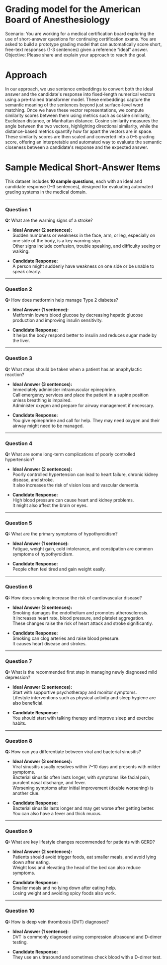 # Grading model for the American Board of Anesthesiology

Scenario: You are working for a medical certification board exploring the use of short-answer questions for continuing certification exams. You are asked to build a prototype grading model that can automatically score short, free-text responses (1-3 sentences) given a reference “ideal” answer.
Objective: Please share and explain your approach to reach the goal.

# Approach
In our approach, we use sentence embeddings to convert both the ideal answer and the candidate's response into fixed-length numerical vectors using a pre-trained transformer model. These embeddings capture the semantic meaning of the sentences beyond just surface-level word matching. Once we have these vector representations, we compute similarity scores between them using metrics such as cosine similarity, Euclidean distance, or Manhattan distance. Cosine similarity measures the angle between the two vectors, highlighting directional similarity, while the distance-based metrics quantify how far apart the vectors are in space. These similarity scores are then scaled and converted into a 0–5 grading score, offering an interpretable and automated way to evaluate the semantic closeness between a candidate's response and the expected answer.

# Sample Medical Short-Answer Items

This dataset includes **10 sample questions**, each with an ideal and candidate response (1–3 sentences), designed for evaluating automated grading systems in the medical domain.

---

### Question 1
**Q:** What are the warning signs of a stroke?

- **Ideal Answer (2 sentences):**  
  Sudden numbness or weakness in the face, arm, or leg, especially on one side of the body, is a key warning sign.  
  Other signs include confusion, trouble speaking, and difficulty seeing or walking.

- **Candidate Response:**  
  A person might suddenly have weakness on one side or be unable to speak clearly.

---

### Question 2
**Q:** How does metformin help manage Type 2 diabetes?

- **Ideal Answer (1 sentence):**  
  Metformin lowers blood glucose by decreasing hepatic glucose production and improving insulin sensitivity.

- **Candidate Response:**  
  It helps the body respond better to insulin and reduces sugar made by the liver.

---

### Question 3
**Q:** What steps should be taken when a patient has an anaphylactic reaction?

- **Ideal Answer (3 sentences):**  
  Immediately administer intramuscular epinephrine.  
  Call emergency services and place the patient in a supine position unless breathing is impaired.  
  Administer oxygen and prepare for airway management if necessary.

- **Candidate Response:**  
  You give epinephrine and call for help. They may need oxygen and their airway might need to be managed.

---

### Question 4
**Q:** What are some long-term complications of poorly controlled hypertension?

- **Ideal Answer (2 sentences):**  
  Poorly controlled hypertension can lead to heart failure, chronic kidney disease, and stroke.  
  It also increases the risk of vision loss and vascular dementia.

- **Candidate Response:**  
  High blood pressure can cause heart and kidney problems.  
  It might also affect the brain or eyes.

---

### Question 5
**Q:** What are the primary symptoms of hypothyroidism?

- **Ideal Answer (1 sentence):**  
  Fatigue, weight gain, cold intolerance, and constipation are common symptoms of hypothyroidism.

- **Candidate Response:**  
  People often feel tired and gain weight easily.

---

### Question 6
**Q:** How does smoking increase the risk of cardiovascular disease?

- **Ideal Answer (3 sentences):**  
  Smoking damages the endothelium and promotes atherosclerosis.  
  It increases heart rate, blood pressure, and platelet aggregation.  
  These changes raise the risk of heart attack and stroke significantly.

- **Candidate Response:**  
  Smoking can clog arteries and raise blood pressure.  
  It causes heart disease and strokes.

---

### Question 7
**Q:** What is the recommended first step in managing newly diagnosed mild depression?

- **Ideal Answer (2 sentences):**  
  Start with supportive psychotherapy and monitor symptoms.  
  Lifestyle interventions such as physical activity and sleep hygiene are also beneficial.

- **Candidate Response:**  
  You should start with talking therapy and improve sleep and exercise habits.

---

### Question 8
**Q:** How can you differentiate between viral and bacterial sinusitis?

- **Ideal Answer (3 sentences):**  
  Viral sinusitis usually resolves within 7–10 days and presents with milder symptoms.  
  Bacterial sinusitis often lasts longer, with symptoms like facial pain, purulent nasal discharge, and fever.  
  Worsening symptoms after initial improvement (double worsening) is another clue.

- **Candidate Response:**  
  Bacterial sinusitis lasts longer and may get worse after getting better.  
  You can also have a fever and thick mucus.

---

### Question 9
**Q:** What are key lifestyle changes recommended for patients with GERD?

- **Ideal Answer (2 sentences):**  
  Patients should avoid trigger foods, eat smaller meals, and avoid lying down after eating.  
  Weight loss and elevating the head of the bed can also reduce symptoms.

- **Candidate Response:**  
  Smaller meals and no lying down after eating help.  
  Losing weight and avoiding spicy foods also work.

---

### Question 10
**Q:** How is deep vein thrombosis (DVT) diagnosed?

- **Ideal Answer (1 sentence):**  
  DVT is commonly diagnosed using compression ultrasound and D-dimer testing.

- **Candidate Response:**  
  They use an ultrasound and sometimes check blood with a D-dimer test.
